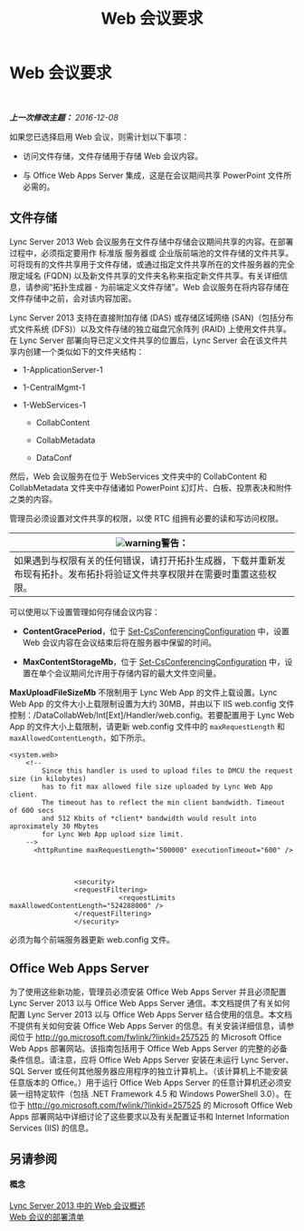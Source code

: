 ﻿---
title: Web 会议要求
TOCTitle: Web 会议要求
ms:assetid: 125f847c-58ab-450f-ae43-41219fd38477
ms:mtpsurl: https://technet.microsoft.com/zh-cn/library/JJ619171(v=OCS.15)
ms:contentKeyID: 49312060
ms.date: 12/10/2016
mtps_version: v=OCS.15
ms.translationtype: HT
---

# Web 会议要求

 

_**上一次修改主题：** 2016-12-08_

如果您已选择启用 Web 会议，则需计划以下事项：

  -   
    访问文件存储，文件存储用于存储 Web 会议内容。

  -   
    与 Office Web Apps Server 集成，这是在会议期间共享 PowerPoint 文件所必需的。

## 文件存储

Lync Server 2013 Web 会议服务在文件存储中存储会议期间共享的内容。在部署过程中，必须指定要用作 标准版 服务器或 企业版前端池的文件存储的文件共享。可将现有的文件共享用于文件存储，或通过指定文件共享所在的文件服务器的完全限定域名 (FQDN) 以及新文件共享的文件夹名称来指定新文件共享。有关详细信息，请参阅“拓扑生成器 - 为前端定义文件存储”。Web 会议服务在将内容存储在文件存储中之前，会对该内容加密。

Lync Server 2013 支持在直接附加存储 (DAS) 或存储区域网络 (SAN)（包括分布式文件系统 (DFS)）以及文件存储的独立磁盘冗余阵列 (RAID) 上使用文件共享。在 Lync Server 部署向导已定义文件共享的位置后，Lync Server 会在该文件共享内创建一个类似如下的文件夹结构：

  - 1-ApplicationServer-1

  - 1-CentralMgmt-1

  - 1-WebServices-1
    
      - CollabContent
    
      - CollabMetadata
    
      - DataConf

然后，Web 会议服务在位于 WebServices 文件夹中的 CollabContent 和 CollabMetadata 文件夹中存储诸如 PowerPoint 幻灯片、白板、投票表决和附件之类的内容。

管理员必须设置对文件共享的权限，以使 RTC 组拥有必要的读和写访问权限。

<table>
<thead>
<tr class="header">
<th><img src="images/JJ656815.warning(OCS.15).gif" title="warning" alt="warning" />警告：</th>
</tr>
</thead>
<tbody>
<tr class="odd">
<td>如果遇到与权限有关的任何错误，请打开拓扑生成器，下载并重新发布现有拓扑。发布拓扑将验证文件共享权限并在需要时重置这些权限。</td>
</tr>
</tbody>
</table>


可以使用以下设置管理如何存储会议内容：

  - **ContentGracePeriod**，位于 [Set-CsConferencingConfiguration](https://docs.microsoft.com/en-us/powershell/module/skype/Set-CsConferencingConfiguration) 中，设置 Web 会议内容在会议结束后将在服务器中保留的时间。

  - **MaxContentStorageMb**，位于 [Set-CsConferencingConfiguration](https://docs.microsoft.com/en-us/powershell/module/skype/Set-CsConferencingConfiguration) 中，设置在单个会议期间允许用于存储内容的最大文件空间量。

**MaxUploadFileSizeMb** 不限制用于 Lync Web App 的文件上载设置。Lync Web App 的文件大小上载限制设置为大约 30MB，并由以下 IIS web.config 文件控制：/DataCollabWeb/Int\[Ext\]/Handler/web.config。若要配置用于 Lync Web App 的文件大小上载限制，请更新 web.config 文件中的 `maxRequestLength` 和 `maxAllowedContentLength`，如下所示。

    <system.web>
        <!-- 
            Since this handler is used to upload files to DMCU the request size (in kilobytes) 
            has to fit max allowed file size uploaded by Lync Web App client.
            The timeout has to reflect the min client bandwidth. Timeout of 600 secs 
            and 512 Kbits of *client* bandwidth would result into aproximately 30 Mbytes 
            for Lync Web App upload size limit.
        -->
          <httpRuntime maxRequestLength="500000" executionTimeout="600" />
    
    
    
                    <security>
                    <requestFiltering>
                               <requestLimits maxAllowedContentLength="524288000" />
                    </requestFiltering>
                    </security>

必须为每个前端服务器更新 web.config 文件。

## Office Web Apps Server

为了使用这些新功能，管理员必须安装 Office Web Apps Server 并且必须配置 Lync Server 2013 以与 Office Web Apps Server 通信。本文档提供了有关如何配置 Lync Server 2013 以与 Office Web Apps Server 结合使用的信息。本文档不提供有关如何安装 Office Web Apps Server 的信息。有关安装详细信息，请参阅位于 <http://go.microsoft.com/fwlink/?linkid=257525> 的 Microsoft Office Web Apps 部署网站。该指南包括用于 Office Web Apps Server 的完整的必备条件信息。请注意，应将 Office Web Apps Server 安装在未运行 Lync Server、SQL Server 或任何其他服务器应用程序的独立计算机上。（该计算机上不能安装任意版本的 Office。）用于运行 Office Web Apps Server 的任意计算机还必须安装一组特定软件（包括 .NET Framework 4.5 和 Windows PowerShell 3.0）。在位于 <http://go.microsoft.com/fwlink/?linkid=257525> 的 Microsoft Office Web Apps 部署网站中详细讨论了这些要求以及有关配置证书和 Internet Information Services (IIS) 的信息。

## 另请参阅

#### 概念

[Lync Server 2013 中的 Web 会议概述](lync-server-2013-web-conferencing-overview.md)  
[Web 会议的部署清单](lync-server-2013-deployment-checklist-for-web-conferencing.md)


